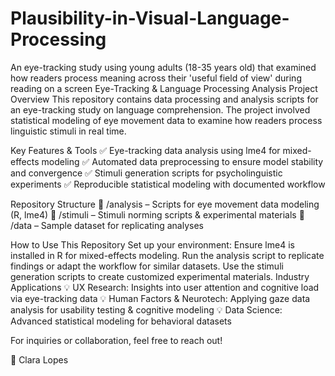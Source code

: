 # Plausibility-in-Visual-Language-Processing
An eye-tracking study using young adults (18-35 years old) that examined how readers process meaning across their 'useful field of view' during reading on a screen
Eye-Tracking & Language Processing Analysis
Project Overview
This repository contains data processing and analysis scripts for an eye-tracking study on language comprehension. The project involved statistical modeling of eye movement data to examine how readers process linguistic stimuli in real time.

Key Features & Tools
✅ Eye-tracking data analysis using lme4 for mixed-effects modeling
✅ Automated data preprocessing to ensure model stability and convergence
✅ Stimuli generation scripts for psycholinguistic experiments
✅ Reproducible statistical modeling with documented workflow

Repository Structure
📂 /analysis – Scripts for eye movement data modeling (R, lme4)
📂 /stimuli – Stimuli norming scripts & experimental materials
📂 /data – Sample dataset for replicating analyses

How to Use This Repository
Set up your environment: Ensure lme4 is installed in R for mixed-effects modeling.
Run the analysis script to replicate findings or adapt the workflow for similar datasets.
Use the stimuli generation scripts to create customized experimental materials.
Industry Applications
💡 UX Research: Insights into user attention and cognitive load via eye-tracking data
💡 Human Factors & Neurotech: Applying gaze data analysis for usability testing & cognitive modeling
💡 Data Science: Advanced statistical modeling for behavioral datasets

For inquiries or collaboration, feel free to reach out!

🚀 Clara Lopes
